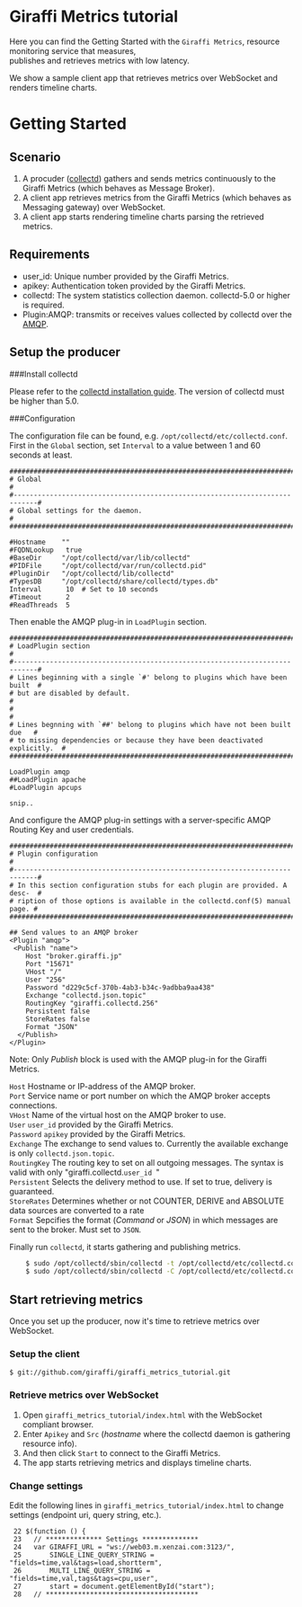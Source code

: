 # Giraffi Metrics tutorial

Here you can find the Getting Started with the `Giraffi Metrics`, 
 resource monitoring service that measures,   
publishes and retrieves metrics with low latency.   

We show a sample client app that retrieves metrics over WebSocket and renders timeline charts.

  
# Getting Started

## Scenario

1. A procuder ([collectd](http://collectd.org/)) gathers and sends metrics continuously to the Giraffi Metrics (which behaves as Message Broker). 
2. A client app retrieves metrics from the Giraffi Metrics (which behaves as Messaging gateway) over WebSocket.
3. A client app starts rendering timeline charts parsing the retrieved metrics.

## Requirements

* user_id: Unique number provided by the Giraffi Metrics.
* apikey: Authentication token provided by the Giraffi Metrics.
* collectd: The system statistics collection daemon. collectd-5.0 or higher is required.
* Plugin:AMQP: transmits or receives values collected by collectd over the [AMQP](http://www.amqp.org/).


## Setup the producer

###Install collectd

Please refer to the [collectd installation guide](http://collectd.org/download.shtml). The version of collectd must be higher than 5.0. 

###Configuration

The configuration file can be found, e.g. `/opt/collectd/etc/collectd.conf`.   
 First in the `Global` section, set `Interval` to a value between 1 and 60 seconds at least.

	##############################################################################
	# Global                                                                     #
	#----------------------------------------------------------------------------#
	# Global settings for the daemon.                                            #
	##############################################################################
	
	#Hostname    ""
	#FQDNLookup   true
	#BaseDir     "/opt/collectd/var/lib/collectd"
	#PIDFile     "/opt/collectd/var/run/collectd.pid"
	#PluginDir   "/opt/collectd/lib/collectd"
	#TypesDB     "/opt/collectd/share/collectd/types.db"
	Interval      10  # Set to 10 seconds
	#Timeout      2
	#ReadThreads  5


Then enable the AMQP plug-in in `LoadPlugin` section.

	##############################################################################
	# LoadPlugin section                                                         #
	#----------------------------------------------------------------------------#
	# Lines beginning with a single `#' belong to plugins which have been built  #
	# but are disabled by default.                                               #
	#                                                                            #
	# Lines begnning with `##' belong to plugins which have not been built due   #
	# to missing dependencies or because they have been deactivated explicitly.  #
	##############################################################################
	
	LoadPlugin amqp
	##LoadPlugin apache
	#LoadPlugin apcups
	
	snip..

And configure the AMQP plug-in settings with a server-specific AMQP Routing Key and user credentials.

	##############################################################################
	# Plugin configuration                                                       #
	#----------------------------------------------------------------------------#
	# In this section configuration stubs for each plugin are provided. A desc-  #
	# ription of those options is available in the collectd.conf(5) manual page. #
	##############################################################################
	
	## Send values to an AMQP broker
	<Plugin "amqp">
	 <Publish "name">
	    Host "broker.giraffi.jp"
	    Port "15671"
	    VHost "/"
	    User "256"
	    Password "d229c5cf-370b-4ab3-b34c-9adbba9aa438"
	    Exchange "collectd.json.topic"
	    RoutingKey "giraffi.collectd.256"
	    Persistent false
	    StoreRates false
	    Format "JSON"
	  </Publish>
	</Plugin>

Note: Only *Publish* block is used with the AMQP plug-in for the Giraffi Metrics. 

`Host` Hostname or IP-address of the AMQP broker.  
`Port` Service name or port number on which the AMQP broker accepts connections.  
`VHost` Name of the virtual host on the AMQP broker to use.  
`User` `user_id` provided by the Giraffi Metrics.  
`Password` `apikey` provided by the Giraffi Metrics.  
`Exchange` The exchange to send values to. Currently the available exchange is only `collectd.json.topic`.  
`RoutingKey` The routing key to set on all outgoing messages. The syntax is valid with only "giraffi.collectd.`user_id `"  
`Persistent` Selects the delivery method to use. If set to true, delivery is guaranteed.   
`StoreRates` Determines whether or not COUNTER, DERIVE and ABSOLUTE data sources are converted to a rate  
`Format` Sepcifies the format (*Command* or *JSON*) in which messages are sent to the broker. Must set to `JSON`.

Finally run `collectd`, it starts gathering and publishing metrics.
```sh
	$ sudo /opt/collectd/sbin/collectd -t /opt/collectd/etc/collectd.conf  # Tests config and exit
	$ sudo /opt/collectd/sbin/collectd -C /opt/collectd/etc/collectd.conf  # Makes run with the specified config
```
## Start retrieving metrics

Once you set up the producer, now it's time to retrieve metrics over WebSocket.


### Setup the client

	$ git://github.com/giraffi/giraffi_metrics_tutorial.git
	
	
### Retrieve metrics over WebSocket

1. Open `giraffi_metrics_tutorial/index.html` with the WebSocket compliant browser. 
2. Enter `Apikey` and `Src` (*hostname* where the collectd daemon is gathering resource info). 
3. And then click `Start` to connect to the Giraffi Metrics.
4. The app starts retrieving metrics and displays timeline charts.


### Change settings

Edit the following lines in `giraffi_metrics_tutorial/index.html` to change settings (endpoint uri, query string, etc.). 



	 22 $(function () {
	 23   // ************** Settings **************
	 24   var GIRAFFI_URL = "ws://web03.m.xenzai.com:3123/",
	 25       SINGLE_LINE_QUERY_STRING = "fields=time,val&tags=load,shortterm",
	 26       MULTI_LINE_QUERY_STRING = "fields=time,val,tags&tags=cpu,user",
	 27       start = document.getElementById("start");
	 28   // **************************************


